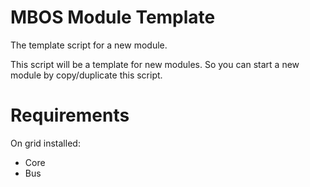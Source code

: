 # MBOS Module Template
The template script for a new module.

This script will be a template for new modules. So you can start a new module
by copy/duplicate this script.

# Requirements
On grid installed:
* Core
* Bus
